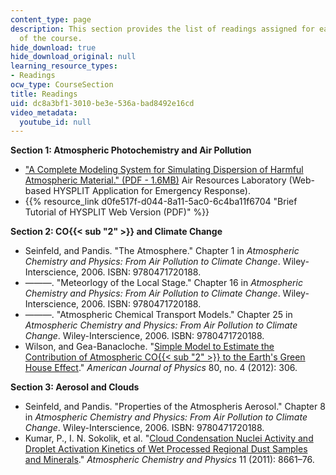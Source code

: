 ```yaml
---
content_type: page
description: This section provides the list of readings assigned for each section
  of the course.
hide_download: true
hide_download_original: null
learning_resource_types:
- Readings
ocw_type: CourseSection
title: Readings
uid: dc8a3bf1-3010-be3e-536a-bad8492e16cd
video_metadata:
  youtube_id: null
---
```


**Section 1: Atmospheric Photochemistry and Air Pollution**

*   ["A Complete Modeling System for Simulating Dispersion of Harmful Atmospheric Material." (PDF - 1.6MB)](http://www.arl.noaa.gov/documents/Summaries/Dispersion_HYSPLIT.pdf) Air Resources Laboratory (Web-based HYSPLIT Application for Emergency Response).
*   {{% resource_link d0fe517f-d044-8a11-5ac0-6c4ba11f6704 "Brief Tutorial of HYSPLIT Web Version (PDF)" %}}

**Section 2: CO{{< sub "2" >}} and Climate Change**

*   Seinfeld, and Pandis. "The Atmosphere." Chapter 1 in _Atmospheric Chemistry and Physics: From Air Pollution to Climate Change_. Wiley-Interscience, 2006. ISBN: 9780471720188.
*   ———. "Meteorlogy of the Local Stage." Chapter 16 in _Atmospheric Chemistry and Physics: From Air Pollution to Climate Change_. Wiley-Interscience, 2006. ISBN: 9780471720188.
*   ———. "Atmospheric Chemical Transport Models." Chapter 25 in _Atmospheric Chemistry and Physics: From Air Pollution to Climate Change_. Wiley-Interscience, 2006. ISBN: 9780471720188.
*   Wilson, and Gea-Banacloche. "[Simple Model to Estimate the Contribution of Atmospheric CO{{< sub "2" >}} to the Earth's Green House Effect](http://dx.doi.org/10.1119/1.3681188)." _American Journal of Physics_ 80, no. 4 (2012): 306.

**Section 3: Aerosol and Clouds**

*   Seinfeld, and Pandis. "Properties of the Atmospheris Aerosol." Chapter 8 in _Atmospheric Chemistry and Physics: From Air Pollution to Climate Change_. Wiley-Interscience, 2006. ISBN: 9780471720188.
*   Kumar, P., I. N. Sokolik, et al. "[Cloud Condensation Nuclei Activity and Droplet Activation Kinetics of Wet Processed Regional Dust Samples and Minerals](http://dx.doi.org/10.5194/acp-11-8661-2011)." _Atmospheric Chemistry and Physics_ 11 (2011): 8661–76.